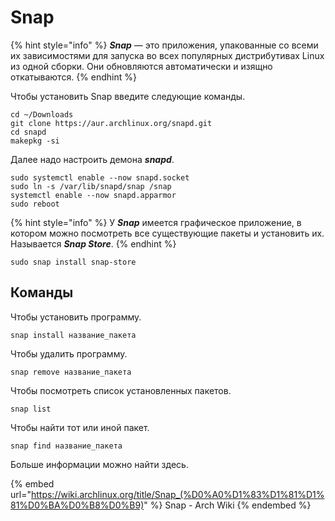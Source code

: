 # Snap

{% hint style="info" %}
_**Snap**_ — это приложения, упакованные со всеми их зависимостями для запуска во всех популярных дистрибутивах Linux из одной сборки. Они обновляются автоматически и изящно откатываются.
{% endhint %}

Чтобы установить Snap введите следующие команды.

```shell
cd ~/Downloads
git clone https://aur.archlinux.org/snapd.git
cd snapd
makepkg -si
```

Далее надо настроить демона _**snapd**_.

```shell
sudo systemctl enable --now snapd.socket
sudo ln -s /var/lib/snapd/snap /snap
systemctl enable --now snapd.apparmor
sudo reboot
```

{% hint style="info" %}
У _**Snap**_ имеется графическое приложение, в котором можно посмотреть все существующие пакеты и установить их. Называется _**Snap Store**_.
{% endhint %}

```shell
sudo snap install snap-store 
```

## Команды

Чтобы установить программу.

```shell
snap install название_пакета
```

Чтобы удалить программу.

```shell
snap remove название_пакета
```

Чтобы  посмотреть список установленных пакетов.

```shell
snap list
```

Чтобы найти тот или иной пакет.

```shell
snap find название_пакета
```

Больше информации можно найти здесь.

{% embed url="https://wiki.archlinux.org/title/Snap_(%D0%A0%D1%83%D1%81%D1%81%D0%BA%D0%B8%D0%B9)" %}
Snap - Arch Wiki
{% endembed %}
